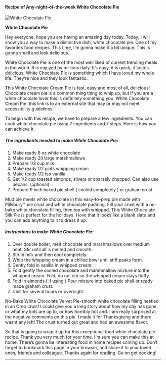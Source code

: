             

#### Recipe of Any-night-of-the-week White Chocolate Pie

![White Chocolate Pie](https://img-global.cpcdn.com/recipes/5209073132765184/751x532cq70/white-chocolate-pie-recipe-main-photo.jpg)

**White Chocolate Pie**

Hey everyone, hope you are having an amazing day today. Today, I will show you a way to make a distinctive dish, white chocolate pie. One of my favorites food recipes. This time, I’m gonna make it a bit unique. This is gonna smell and look delicious.

White Chocolate Pie is one of the most well liked of current trending meals in the world. It is enjoyed by millions daily. It’s easy, it is quick, it tastes delicious. White Chocolate Pie is something which I have loved my whole life. They’re nice and they look fantastic.

This White Chocolate Cream Pie is fast, easy and most of all, delicious! Chocolate cream pie is a common thing thing to whip up, but if you are a white chocolate lover this is definitely something you. White Chocolate Cream Pie. this link is to an external site that may or may not meet accessibility guidelines.

To begin with this recipe, we have to prepare a few ingredients. You can cook white chocolate pie using 7 ingredients and 7 steps. Here is how you can achieve it.

##### The ingredients needed to make White Chocolate Pie:

1.  Make ready 8 oz white chocolate
2.  Make ready 20 large marshmallows
3.  Prepare 1/2 cup milk
4.  Make ready 1/2 pints whipping cream
5.  Make ready 1/2 tsp vanilla
6.  Get 1/2 cup toasted almonds, slivers or coarsely chopped. Can also use pecans. (optional)
7.  Prepare 9 inch baked pie shell ( cooled completely ) or graham crust

Mud pie meets white chocolate in this easy-to-prep pie made with Pillsbury™ pie crust and white chocolate pudding. Fill your crust with a no-bake white chocolate filling, then top with whipped. This White Chocolate Silk Pie is perfect for the holidays. I love that it looks like a blank slate and you can add anything to it to dress it up.

##### Instructions to make White Chocolate Pie:

1.  Over double boiler, melt chocolate and marshmallows over medium heat. Stir until all is melted and smooth.
2.  Stir in milk and then cool completely.
3.  Whip the whipping cream in a chilled bowl until stiff peaks form.
4.  Gently fold in vanilla in whipped cream.
5.  Fold gently the cooled chocolate and marshmallow mixture into the whipped cream. Fold, do not stir so the whipped cream stays fluffy.
6.  Fold in almonds ( if using ) Pour mixture into baked pie shell or ready made graham crust.
7.  Chill for several hours or overnight.

No-Bake White Chocolate Velvet Pie-smooth white chocolate filling nestled in an Oreo crust! I could give you a long story about how my day has gone, or what my kids are up to, or how horribly hot and. I am really surprised at the negative comments on this pie. I made it for Thanksgiving and there wasnt any left! The crust turned out great and had an awesome flavor.

So that is going to wrap it up for this exceptional food white chocolate pie recipe. Thank you very much for your time. I’m sure you can make this at home. There’s gonna be interesting food in home recipes coming up. Don’t forget to bookmark this page in your browser, and share it to your loved ones, friends and colleague. Thanks again for reading. Go on get cooking!

* * *